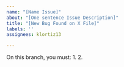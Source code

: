 ```yaml
---
name: "[Name Issue]"
about: "[One sentence Issue Description]"
title: "[New Bug Found on X File]"
labels: ''
assignees: klortiz13

---
```

On this branch, you must:
1. 
2.


